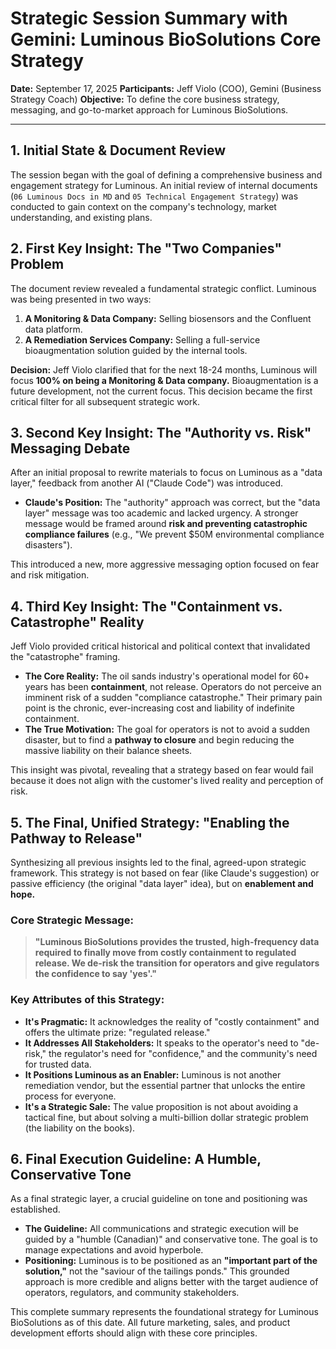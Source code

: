 # Strategic Session Summary with Gemini: Luminous BioSolutions Core Strategy
**Date:** September 17, 2025
**Participants:** Jeff Violo (COO), Gemini (Business Strategy Coach)
**Objective:** To define the core business strategy, messaging, and go-to-market approach for Luminous BioSolutions.

---

## 1. Initial State & Document Review

The session began with the goal of defining a comprehensive business and engagement strategy for Luminous. An initial review of internal documents (`06 Luminous Docs in MD` and `05 Technical Engagement Strategy`) was conducted to gain context on the company's technology, market understanding, and existing plans.

## 2. First Key Insight: The "Two Companies" Problem

The document review revealed a fundamental strategic conflict. Luminous was being presented in two ways:
1.  **A Monitoring & Data Company:** Selling biosensors and the Confluent data platform.
2.  **A Remediation Services Company:** Selling a full-service bioaugmentation solution guided by the internal tools.

**Decision:** Jeff Violo clarified that for the next 18-24 months, Luminous will focus **100% on being a Monitoring & Data company.** Bioaugmentation is a future development, not the current focus. This decision became the first critical filter for all subsequent strategic work.

## 3. Second Key Insight: The "Authority vs. Risk" Messaging Debate

After an initial proposal to rewrite materials to focus on Luminous as a "data layer," feedback from another AI ("Claude Code") was introduced.

*   **Claude's Position:** The "authority" approach was correct, but the "data layer" message was too academic and lacked urgency. A stronger message would be framed around **risk and preventing catastrophic compliance failures** (e.g., "We prevent $50M environmental compliance disasters").

This introduced a new, more aggressive messaging option focused on fear and risk mitigation.

## 4. Third Key Insight: The "Containment vs. Catastrophe" Reality

Jeff Violo provided critical historical and political context that invalidated the "catastrophe" framing.

*   **The Core Reality:** The oil sands industry's operational model for 60+ years has been **containment**, not release. Operators do not perceive an imminent risk of a sudden "compliance catastrophe." Their primary pain point is the chronic, ever-increasing cost and liability of indefinite containment.
*   **The True Motivation:** The goal for operators is not to avoid a sudden disaster, but to find a **pathway to closure** and begin reducing the massive liability on their balance sheets.

This insight was pivotal, revealing that a strategy based on fear would fail because it does not align with the customer's lived reality and perception of risk.

## 5. The Final, Unified Strategy: "Enabling the Pathway to Release"

Synthesizing all previous insights led to the final, agreed-upon strategic framework. This strategy is not based on fear (like Claude's suggestion) or passive efficiency (the original "data layer" idea), but on **enablement and hope.**

### Core Strategic Message:

> **"Luminous BioSolutions provides the trusted, high-frequency data required to finally move from costly containment to regulated release. We de-risk the transition for operators and give regulators the confidence to say 'yes'."**

### Key Attributes of this Strategy:

*   **It's Pragmatic:** It acknowledges the reality of "costly containment" and offers the ultimate prize: "regulated release."
*   **It Addresses All Stakeholders:** It speaks to the operator's need to "de-risk," the regulator's need for "confidence," and the community's need for trusted data.
*   **It Positions Luminous as an Enabler:** Luminous is not another remediation vendor, but the essential partner that unlocks the entire process for everyone.
*   **It's a Strategic Sale:** The value proposition is not about avoiding a tactical fine, but about solving a multi-billion dollar strategic problem (the liability on the books).

## 6. Final Execution Guideline: A Humble, Conservative Tone

As a final strategic layer, a crucial guideline on tone and positioning was established.

*   **The Guideline:** All communications and strategic execution will be guided by a "humble (Canadian)" and conservative tone. The goal is to manage expectations and avoid hyperbole.
*   **Positioning:** Luminous is to be positioned as an **"important part of the solution,"** not the "saviour of the tailings ponds." This grounded approach is more credible and aligns better with the target audience of operators, regulators, and community stakeholders.

This complete summary represents the foundational strategy for Luminous BioSolutions as of this date. All future marketing, sales, and product development efforts should align with these core principles.